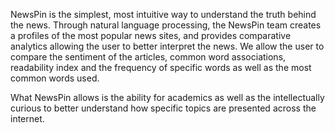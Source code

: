 
NewsPin is the simplest, most intuitive way to understand the truth behind the news.  Through natural language processing, the NewsPin team creates a profiles of the most popular news sites, and provides comparative analytics allowing the user to better interpret the news. We allow the user to compare the sentiment of the articles, common word associations, readability index and the frequency of specific words as well as the most common words used.

What NewsPin allows is the ability for academics as well as the intellectually curious to better understand how specific topics are presented across the internet.
